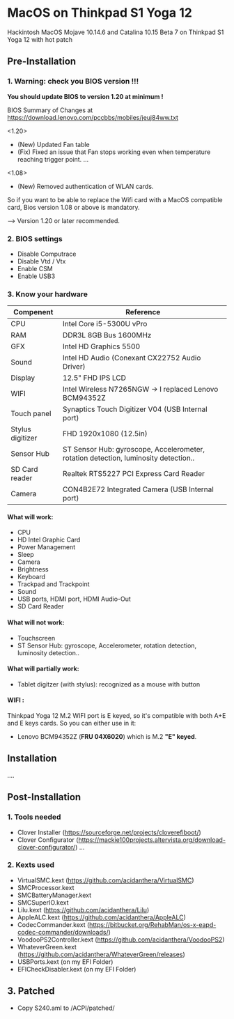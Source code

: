 # MacOS on Thinkpad S1 Yoga 12
Hackintosh MacOS Mojave 10.14.6 and Catalina 10.15 Beta 7 on Thinkpad S1 Yoga 12 with hot patch

## Pre-Installation

### 1. Warning: check you BIOS version !!!

**You should update BIOS to version 1.20 at minimum !**

BIOS Summary of Changes at https://download.lenovo.com/pccbbs/mobiles/jeuj84ww.txt

<1.20>
- (New) Updated Fan table
- (Fix) Fixed an issue that Fan stops working even when temperature reaching trigger point.
...

<1.08>
- (New) Removed authentication of WLAN cards.

So if you want to be able to replace the Wifi card with a MacOS compatible card, Bios version 1.08 or above is mandatory.

--> Version 1.20 or later recommended.

### 2. BIOS settings

- Disable Computrace
- Disable Vtd / Vtx
- Enable CSM
- Enable USB3

### 3. Know your hardware

|Compenent|Reference|
|---|---|
|CPU|Intel Core i5-5300U vPro|
|RAM|DDR3L 8GB Bus 1600MHz|
|GFX|Intel HD Graphics 5500|
|Sound|Intel HD Audio (Conexant CX22752 Audio Driver)|
|Display|12.5" FHD IPS LCD|
|WIFI|Intel Wireless N7265NGW -> I replaced Lenovo BCM94352Z|
|Touch panel|Synaptics Touch Digitizer V04 (USB Internal port)|
|Stylus digitizer|FHD 1920x1080 (12.5in)|
|Sensor Hub|ST Sensor Hub: gyroscope, Accelerometer, rotation detection, luminosity detection..|
|SD Card reader|Realtek RTS5227 PCI Express Card Reader|
|Camera|CON4B2E72 Integrated Camera (USB Internal port)|

#### What will work:
- CPU
- HD Intel Graphic Card
- Power Management
- Sleep
- Camera
- Brightness
- Keyboard
- Trackpad and Trackpoint
- Sound
- USB ports, HDMI port, HDMI Audio-Out
- SD Card Reader

#### What will not work:
- Touchscreen
- ST Sensor Hub: gyroscope, Accelerometer, rotation detection, luminosity detection..

#### What will partially work:
- Tablet digitzer (with stylus): recognized as a mouse with button

#### WIFI :
Thinkpad Yoga 12 M.2 WIFI port is E keyed, so it's compatible with both A+E and E keys cards. So you can either use in it:

- Lenovo BCM94352Z (**FRU 04X6020**) which is M.2 **"E" keyed**.

## Installation

....

## Post-Installation

### 1. Tools needed

- Clover Installer (https://sourceforge.net/projects/cloverefiboot/)
- Clover Configurator (https://mackie100projects.altervista.org/download-clover-configurator/)
...

### 2. Kexts used
- VirtualSMC.kext (https://github.com/acidanthera/VirtualSMC)
- SMCProcessor.kext
- SMCBatteryManager.kext
- SMCSuperIO.kext
- Lilu.kext (https://github.com/acidanthera/Lilu)
- AppleALC.kext (https://github.com/acidanthera/AppleALC)
- CodecCommander.kext (https://bitbucket.org/RehabMan/os-x-eapd-codec-commander/downloads/)
- VoodooPS2Controller.kext (https://github.com/acidanthera/VoodooPS2)
- WhateverGreen.kext (https://github.com/acidanthera/WhateverGreen/releases)
- USBPorts.kext (on my EFI Folder)
- EFICheckDisabler.kext (on my EFI Folder)

## 3. Patched
- Copy S240.aml to /ACPI/patched/
